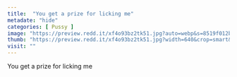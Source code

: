 ```yaml
---
title:  "You get a prize for licking me"
metadate: "hide"
categories: [ Pussy ]
image: "https://preview.redd.it/xf4o93bz2tk51.jpg?auto=webp&s=8519f012b21cb21a98d12c0137f2c6ddb5e2830f"
thumb: "https://preview.redd.it/xf4o93bz2tk51.jpg?width=640&crop=smart&auto=webp&s=11835c60e8df58c16566c8a811a9a1b680434d4e"
visit: ""
---
```

You get a prize for licking me
